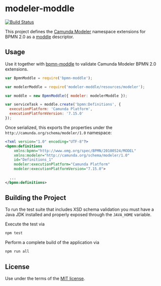 # modeler-moddle

[![Build Status](https://github.com/camunda/modeler-moddle/workflows/CI/badge.svg)](https://github.com/camunda/modeler-moddle/actions?query=workflow%3ACI)

This project defines the [Camunda Modeler](https://github.com/camunda/camunda-modeler) namespace extensions for BPMN 2.0 as a [moddle](https://github.com/bpmn-io/moddle) descriptor.

## Usage

Use it together with [bpmn-moddle](https://github.com/bpmn-io/bpmn-moddle) to validate Camunda Modeler BPMN 2.0 extensions.

```javascript
var BpmnModdle = require('bpmn-moddle');

var modelerModdle = require('modeler-moddle/resources/modeler');

var moddle = new BpmnModdle({ modeler: modelerModdle });

var serviceTask = moddle.create('bpmn:Definitions', {
  executionPlatform: 'Camunda Platform',
  executionPlatformVersion: '7.15.0'
});
```

Once serialized, this exports the properties under the `http://camunda.org/schema/modeler/1.0` namespace:

```xml
<?xml version="1.0" encoding="UTF-8"?>
<bpmn:definitions 
    xmlns:bpmn="http://www.omg.org/spec/BPMN/20100524/MODEL"
    xmlns:modeler="http://camunda.org/schema/modeler/1.0"
    id="Definitions_1" 
    modeler:executionPlatform="Camunda Platform"
    modeler:executionPlatformVersion="7.15.0">
  
  ...
</bpmn:definitions>
```

## Building the Project

To run the test suite that includes XSD schema validation you must have a Java JDK installed and properly exposed through the `JAVA_HOME` variable.

Execute the test via

```sh
npm test
```

Perform a complete build of the application via

```sh
npm run all
```


## License

Use under the terms of the [MIT license](http://opensource.org/licenses/MIT).
